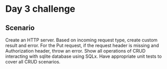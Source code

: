 # Day 3 challenge

## Scenario

Create an HTTP server.
Based on incoming request type, create custom result and error. 
For the Put request, if the request header is missing and Authorization header, throw an error.
Show all operations of CRUD interacting with sqlite database using SQLx.
Have appropriate unit tests to cover all CRUD scenarios.